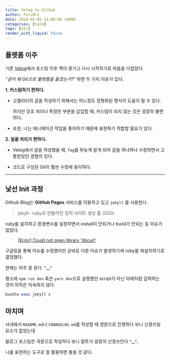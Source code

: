 ```yaml
---
title: Velog to Github
author: Ferv0r2
date: 2024-05-05 14:08:00 +0900
categories: [talk]
tags: [etc]
render_with_liquid: false
---
```


## 플랫폼 이주

기존 [Velog](https://velog.io/@fervor_dev/posts)에서 포스팅 이후 맥이 끊기고 다시 시작하기로 마음을 다잡았다.

_"굳이 왜 Git으로 플랫폼을 옮겼는가?"_ 하면 두 가지 이유가 있다.

**1. 커스텀하기 편하다.**

- 고퀄리티의 글을 작성하기 위해서는 어느정도 정형화된 형식이 도움이 될 수 있다.

  하지만 강조 처리나 특정한 부분을 삽입할 때, 커스텀이 되지 않는 것은 굉장히 불편하다.

- 또한, 나는 애니메이션 작업을 좋아하기 때문에 표현하기 적합할 필요가 있다.

**2. 일괄 처리가 편하다.**

- Velog에서 글을 작성했을 때, `Tag`를 뒤늦게 알게 되어 글을 하나하나 수정하면서 고통받았던 경험이 있다.

- 코드로 구성된 Git이 훨씬 수정에 용이하다.

---

## 낯선 Init 과정

Github Blog는 **GitHub Pages** 서비스를 이용하고 있고 `jekyll` 를 사용한다.

> jekyll : ruby로 만들어진 정적 사이트 생성 툴 (SSG)

ruby를 설치하고 환경변수를 설정하면서 install이 안되거나 build가 안되는 등 이슈가 많았다.

> [[Error] Could not open library 'libcurl'](https://github.com/CocoaPods/CocoaPods/issues/9955)

구글링을 통해 이슈를 수정했지만 곧바로 다른 이슈가 발생하기에 ruby를 재설치하기로 결정했다.

현재는 아주 잘 된다. ^\_\_^

평소에 `npm run dev` 혹은 `yarn dev`으로 실행했던 script가 아닌 아래처럼 입력하는 것이 아직은 익숙하지 않다.

```ruby
bundle exec jekyll s
```

## 마치며

사내에서 `README.md`나 `CHANGELOG.md`를 작성할 때 영문으로 진행하다 보니 신경쓰일 요소가 없었는데

블로그 포스팅은 국문으로 작성하다 보니 말투가 굉장히 신경쓰인다 ^\_\_^..

나를 표현하는 도구로 잘 활용하면 좋을 것 같다.
